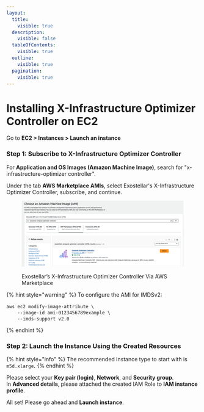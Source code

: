 ```yaml
---
layout:
  title:
    visible: true
  description:
    visible: false
  tableOfContents:
    visible: true
  outline:
    visible: true
  pagination:
    visible: true
---
```


# Installing X-Infrastructure Optimizer Controller on EC2

Go to **EC2 > Instances > Launch an instance**

### Step 1: Subscribe to X-Infrastructure Optimizer Controller <a href="#step-1-subscribe-to-x-infrastructure-optimizer-controller" id="step-1-subscribe-to-x-infrastructure-optimizer-controller"></a>

For **Application and OS Images (Amazon Machine Image)**, search for "x-infrastructure-optimizer controller".

Under the tab **AWS Marketplace AMIs**, select Exostellar's X-Infrastructure Optimizer Controller, subscribe, and continue.

<figure><img src="../../.gitbook/assets/Screenshot 2023-11-10 at 11.23.21 AM.png" alt=""><figcaption><p>Exostellar’s X-Infrastructure Optimizer Controller Via AWS Marketplace</p></figcaption></figure>

{% hint style="warning" %}
To configure the AMI for IMDSv2:

```
aws ec2 modify-image-attribute \
    --image-id ami-0123456789example \
    --imds-support v2.0
```
{% endhint %}

### Step 2: Launch the Instance Using the Created Resources <a href="#step-2-launch-the-instance-using-the-created-resources" id="step-2-launch-the-instance-using-the-created-resources"></a>

{% hint style="info" %}
The recommended instance type to start with is `m5d.xlarge`**.**
{% endhint %}

Please select your **Key pair (login)**, **Network**, and **Security group**.\
In **Advanced details**, please attached the created IAM Role to **IAM instance profile**.

All set! Please go ahead and **Launch instance**.
